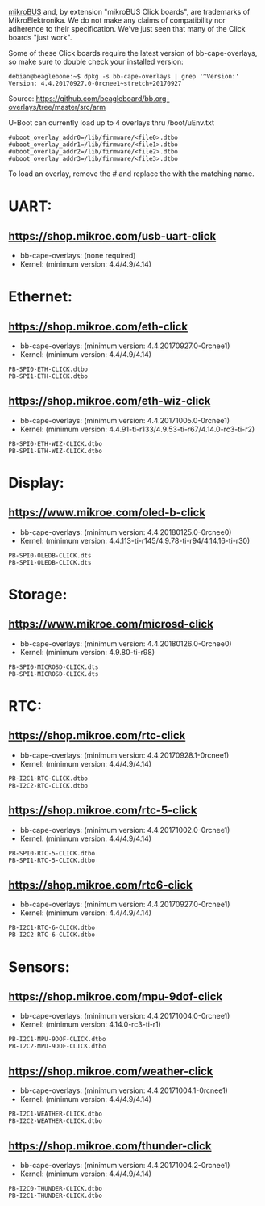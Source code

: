 [mikroBUS](https://www.mikroe.com/mikrobus/) and, by extension "mikroBUS Click boards", are trademarks of MikroElektronika. We do not make any claims of compatibility nor adherence to their specification. We've just seen that many of the Click boards "just work".

Some of these Click boards require the latest version of bb-cape-overlays, so make sure to double check your installed version:
```
debian@beaglebone:~$ dpkg -s bb-cape-overlays | grep '^Version:'
Version: 4.4.20170927.0-0rcnee1~stretch+20170927
```
Source: https://github.com/beagleboard/bb.org-overlays/tree/master/src/arm


U-Boot can currently load up to 4 overlays thru /boot/uEnv.txt

```
#uboot_overlay_addr0=/lib/firmware/<file0>.dtbo
#uboot_overlay_addr1=/lib/firmware/<file1>.dtbo
#uboot_overlay_addr2=/lib/firmware/<file2>.dtbo
#uboot_overlay_addr3=/lib/firmware/<file3>.dtbo
```

To load an overlay, remove the # and replace the <fileX> with the matching name.

# UART:

## https://shop.mikroe.com/usb-uart-click

* bb-cape-overlays: (none required)
* Kernel: (minimum version: 4.4/4.9/4.14)

# Ethernet:

## https://shop.mikroe.com/eth-click

* bb-cape-overlays: (minimum version: 4.4.20170927.0-0rcnee1)
* Kernel: (minimum version: 4.4/4.9/4.14)
```
PB-SPI0-ETH-CLICK.dtbo
PB-SPI1-ETH-CLICK.dtbo
```

## https://shop.mikroe.com/eth-wiz-click

* bb-cape-overlays: (minimum version: 4.4.20171005.0-0rcnee1)
* Kernel: (minimum version: 4.4.91-ti-r133/4.9.53-ti-r67/4.14.0-rc3-ti-r2)
```
PB-SPI0-ETH-WIZ-CLICK.dtbo
PB-SPI1-ETH-WIZ-CLICK.dtbo
```

# Display:

## https://www.mikroe.com/oled-b-click

* bb-cape-overlays: (minimum version: 4.4.20180125.0-0rcnee0)
* Kernel: (minimum version: 4.4.113-ti-r145/4.9.78-ti-r94/4.14.16-ti-r30)
```
PB-SPI0-OLEDB-CLICK.dts
PB-SPI1-OLEDB-CLICK.dts
```

# Storage:

## https://www.mikroe.com/microsd-click

* bb-cape-overlays: (minimum version: 4.4.20180126.0-0rcnee0)
* Kernel: (minimum version: 4.9.80-ti-r98)
```
PB-SPI0-MICROSD-CLICK.dts
PB-SPI1-MICROSD-CLICK.dts
```

# RTC:

## https://shop.mikroe.com/rtc-click

* bb-cape-overlays: (minimum version: 4.4.20170928.1-0rcnee1)
* Kernel: (minimum version: 4.4/4.9/4.14)
```
PB-I2C1-RTC-CLICK.dtbo
PB-I2C2-RTC-CLICK.dtbo
```

## https://shop.mikroe.com/rtc-5-click

* bb-cape-overlays: (minimum version: 4.4.20171002.0-0rcnee1)
* Kernel: (minimum version: 4.4/4.9/4.14)
```
PB-SPI0-RTC-5-CLICK.dtbo
PB-SPI1-RTC-5-CLICK.dtbo
```

## https://shop.mikroe.com/rtc6-click

* bb-cape-overlays: (minimum version: 4.4.20170927.0-0rcnee1)
* Kernel: (minimum version: 4.4/4.9/4.14)
```
PB-I2C1-RTC-6-CLICK.dtbo
PB-I2C2-RTC-6-CLICK.dtbo
```

# Sensors:

## https://shop.mikroe.com/mpu-9dof-click

* bb-cape-overlays: (minimum version: 4.4.20171004.0-0rcnee1)
* Kernel: (minimum version: 4.14.0-rc3-ti-r1)
```
PB-I2C1-MPU-9DOF-CLICK.dtbo
PB-I2C2-MPU-9DOF-CLICK.dtbo
```

## https://shop.mikroe.com/weather-click

* bb-cape-overlays: (minimum version: 4.4.20171004.1-0rcnee1)
* Kernel: (minimum version: 4.4/4.9/4.14)
```
PB-I2C1-WEATHER-CLICK.dtbo
PB-I2C2-WEATHER-CLICK.dtbo
```

## https://shop.mikroe.com/thunder-click

* bb-cape-overlays: (minimum version: 4.4.20171004.2-0rcnee1)
* Kernel: (minimum version: 4.4/4.9/4.14)
```
PB-I2C0-THUNDER-CLICK.dtbo
PB-I2C1-THUNDER-CLICK.dtbo
```

